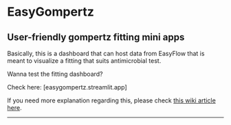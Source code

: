 # EasyGompertz
User-friendly gompertz fitting mini apps
---
Basically, this is a dashboard that can host data from EasyFlow that is meant to visualize a fitting that suits antimicrobial test.

Wanna test the fitting dashboard? 

Check here: [easygompertz.streamlit.app]

If you need more explanation regarding this, please check [this wiki article here](https://en.wikipedia.org/wiki/Gompertz_function).

---
